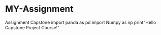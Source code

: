 # MY-Assignment
Assignment Capstone
import panda as pd
import Numpy as np
print"Hello Capstone Project Course!"
